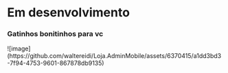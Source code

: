 <h1>Em desenvolvimento</h1>
<h3>Gatinhos bonitinhos para vc</h3>
![image](https://github.com/waltereidi/Loja.AdminMobile/assets/6370415/a1dd3bd3-7f94-4753-9601-867878db9135)

